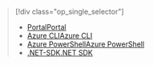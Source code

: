 > [!div class="op_single_selector"]
> * [<span data-ttu-id="df7ec-101">Portal</span><span class="sxs-lookup"><span data-stu-id="df7ec-101">Portal</span></span>](../articles/hdinsight/hdinsight-administer-use-portal-linux.md)
> * [<span data-ttu-id="df7ec-102">Azure CLI</span><span class="sxs-lookup"><span data-stu-id="df7ec-102">Azure CLI</span></span>](../articles/hdinsight/hdinsight-administer-use-command-line.md)
> * [<span data-ttu-id="df7ec-103">Azure PowerShell</span><span class="sxs-lookup"><span data-stu-id="df7ec-103">Azure PowerShell</span></span>](../articles/hdinsight/hdinsight-administer-use-powershell.md)
> * [<span data-ttu-id="df7ec-104">.NET-SDK</span><span class="sxs-lookup"><span data-stu-id="df7ec-104">.NET SDK</span></span>](../articles/hdinsight/hdinsight-administer-use-dotnet-sdk.md)
> 
> 

